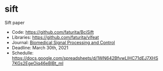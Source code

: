 # sift
Sift paper

* Code: https://github.com/faturita/BciSift
* Libraries: https://github.com/faturita/vlfeat
* Journal: [Biomedical Signal Processing and Control](https://www.journals.elsevier.com/biomedical-signal-processing-and-control/call-for-papers/special-issue-on-analysis-of-1d-biomedical-signals)
* Deadline: March 30th, 2021
* Schedulle: https://docs.google.com/spreadsheets/d/1WN642BfvwLIHC71dEJ7XHS7KGs2EgeOiq46eBlBt_mI
